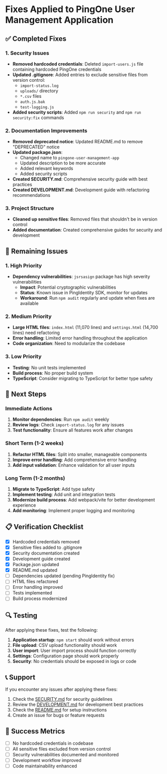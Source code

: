 # Fixes Applied to PingOne User Management Application

## ✅ Completed Fixes

### 1. Security Issues
- **Removed hardcoded credentials**: Deleted `import-users.js` file containing hardcoded PingOne credentials
- **Updated .gitignore**: Added entries to exclude sensitive files from version control:
  - `import-status.log`
  - `uploads/` directory
  - `*.csv` files
  - `auth.js.bak`
  - `test-logging.js`
- **Added security scripts**: Added `npm run security` and `npm run security:fix` commands

### 2. Documentation Improvements
- **Removed deprecated notice**: Updated README.md to remove "DEPRECATED" notice
- **Updated package.json**: 
  - Changed name to `pingone-user-management-app`
  - Updated description to be more accurate
  - Added relevant keywords
  - Added security scripts
- **Created SECURITY.md**: Comprehensive security guide with best practices
- **Created DEVELOPMENT.md**: Development guide with refactoring recommendations

### 3. Project Structure
- **Cleaned up sensitive files**: Removed files that shouldn't be in version control
- **Added documentation**: Created comprehensive guides for security and development

## 🔄 Remaining Issues

### 1. High Priority
- **Dependency vulnerabilities**: `jsrsasign` package has high severity vulnerabilities
  - **Impact**: Potential cryptographic vulnerabilities
  - **Status**: Known issue in PingIdentity SDK, monitor for updates
  - **Workaround**: Run `npm audit` regularly and update when fixes are available

### 2. Medium Priority
- **Large HTML files**: `index.html` (11,070 lines) and `settings.html` (14,700 lines) need refactoring
- **Error handling**: Limited error handling throughout the application
- **Code organization**: Need to modularize the codebase

### 3. Low Priority
- **Testing**: No unit tests implemented
- **Build process**: No proper build system
- **TypeScript**: Consider migrating to TypeScript for better type safety

## 🚀 Next Steps

### Immediate Actions
1. **Monitor dependencies**: Run `npm audit` weekly
2. **Review logs**: Check `import-status.log` for any issues
3. **Test functionality**: Ensure all features work after changes

### Short Term (1-2 weeks)
1. **Refactor HTML files**: Split into smaller, manageable components
2. **Improve error handling**: Add comprehensive error handling
3. **Add input validation**: Enhance validation for all user inputs

### Long Term (1-2 months)
1. **Migrate to TypeScript**: Add type safety
2. **Implement testing**: Add unit and integration tests
3. **Modernize build process**: Add webpack/vite for better development experience
4. **Add monitoring**: Implement proper logging and monitoring

## 📋 Verification Checklist

- [x] Hardcoded credentials removed
- [x] Sensitive files added to .gitignore
- [x] Security documentation created
- [x] Development guide created
- [x] Package.json updated
- [x] README.md updated
- [ ] Dependencies updated (pending PingIdentity fix)
- [ ] HTML files refactored
- [ ] Error handling improved
- [ ] Tests implemented
- [ ] Build process modernized

## 🔍 Testing

After applying these fixes, test the following:

1. **Application startup**: `npm start` should work without errors
2. **File upload**: CSV upload functionality should work
3. **User import**: User import process should function correctly
4. **Settings**: Configuration page should work properly
5. **Security**: No credentials should be exposed in logs or code

## 📞 Support

If you encounter any issues after applying these fixes:

1. Check the [SECURITY.md](SECURITY.md) for security guidelines
2. Review the [DEVELOPMENT.md](DEVELOPMENT.md) for development best practices
3. Check the [README.md](README.md) for setup instructions
4. Create an issue for bugs or feature requests

## 🎯 Success Metrics

- [ ] No hardcoded credentials in codebase
- [ ] All sensitive files excluded from version control
- [ ] Security vulnerabilities documented and monitored
- [ ] Development workflow improved
- [ ] Code maintainability enhanced 